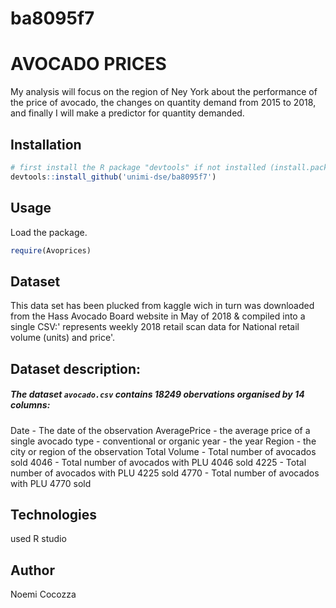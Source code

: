 # ba8095f7

#                        AVOCADO PRICES
My analysis will focus on the region of Ney York about the performance of the price of avocado, the changes on quantity demand from 2015 to 2018, and finally I will make a predictor for quantity demanded.

## Installation
```R
# first install the R package "devtools" if not installed (install.packages("devtools")
devtools::install_github('unimi-dse/ba8095f7')
```
## Usage
<p> Load the package. </p>

```R
require(Avoprices)
```

## Dataset
This data set has been plucked from kaggle wich in turn was downloaded from the Hass Avocado Board website in May of 2018 & compiled into a single CSV:' represents weekly 2018 retail scan data for National retail volume (units) and price'.

## Dataset description: 
##### The dataset `avocado.csv` contains 18249 obervations organised by 14 columns:
Date - The date of the observation
AveragePrice - the average price of a single avocado
type - conventional or organic
year - the year
Region - the city or region of the observation
Total Volume - Total number of avocados sold
4046 - Total number of avocados with PLU 4046 sold
4225 - Total number of avocados with PLU 4225 sold
4770 - Total number of avocados with PLU 4770 sold


## Technologies
used R studio


## Author
Noemi Cocozza
